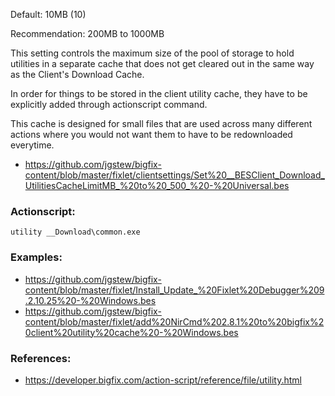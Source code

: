 
Default: 10MB (10)

Recommendation: 200MB to 1000MB

This setting controls the maximum size of the pool of storage to hold utilities in a separate cache that does not get cleared out in the same way as the Client's Download Cache.

In order for things to be stored in the client utility cache, they have to be explicitly added through actionscript command.

This cache is designed for small files that are used across many different actions where you would not want them to have to be redownloaded everytime. 

- https://github.com/jgstew/bigfix-content/blob/master/fixlet/clientsettings/Set%20__BESClient_Download_UtilitiesCacheLimitMB_%20to%20_500_%20-%20Universal.bes

### Actionscript:

`utility __Download\common.exe`

### Examples:

- https://github.com/jgstew/bigfix-content/blob/master/fixlet/Install_Update_%20Fixlet%20Debugger%209.2.10.25%20-%20Windows.bes
- https://github.com/jgstew/bigfix-content/blob/master/fixlet/add%20NirCmd%202.8.1%20to%20bigfix%20client%20utility%20cache%20-%20Windows.bes

### References:

- https://developer.bigfix.com/action-script/reference/file/utility.html
